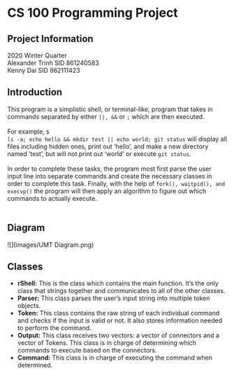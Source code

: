 # CS 100 Programming Project
## Project Information
2020 Winter Quarter\
Alexander Trinh SID 861240583\
Kenny Dai SID 862111423
## Introduction
This program is a simplistic shell, or terminal-like, program that takes in commands separated by either <code>||, &&</code> or <code>;</code> which are then executed.<br/><br/>
For example, <code>$ ls -a; echo hello && mkdir test || echo world; git status</code> will display all files including hidden ones, print out ‘hello’, and make a new directory named ‘test’, but will not print out ‘world’ or execute <code>git status</code>.<br/><br/>
In order to complete these tasks, the program most first parse the user input line into separate commands and create the necessary classes in order to complete this task. Finally, with the help of <code>fork(), waitpid(), and execvp()</code> the program will then apply an algorithm to figure out which commands to actually execute.<br/><br/>
## Diagram
![](images/UMT Diagram.png)
## Classes
 - **rShell:** This is the class which contains the main function. It’s the only class that strings together and communicates to all of the other classes.
 - **Parser:** This class parses the user’s input string into multiple token objects.
 - **Token:** This class contains the raw string of each individual command and checks if the input is valid or not. It also stores information needed to perform the command.
 - **Output:** This class receives two vectors: a vector of connectors and a vector of Tokens. This class is in charge of determining which commands to execute based on the connectors.
 - **Command:** This class is in charge of executing the command when determined.
<br/><br/>

